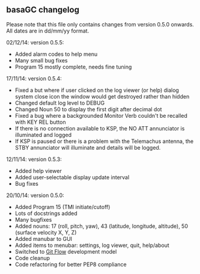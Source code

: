basaGC changelog
----------------

Please note that this file only contains changes from version 0.5.0 onwards. All dates are in dd/mm/yy format.

02/12/14: version 0.5.5:
- Added alarm codes to help menu
- Many small bug fixes
- Program 15 mostly complete, needs fine tuning

17/11/14: version 0.5.4:
- Fixed a but where if user clicked on the log viewer (or help) dialog system close icon the window would get destroyed
rather than hidden
- Changed default log level to DEBUG
- Changed Noun 50 to display the first digit after decimal dot
- Fixed a bug where a backgrounded Monitor Verb couldn't be recalled with KEY REL button
- If there is no connection available to KSP, the NO ATT annunciator is illuminated and logged
- If KSP is paused or there is a problem with the Telemachus antenna, the STBY annunciator will illuminate and details
will be logged.

12/11/14: version 0.5.3:
- Added help viewer
- Added user-selectable display update interval
- Bug fixes

20/10/14: version 0.5.0:
- Added Program 15 (TMI initiate/cutoff)
- Lots of docstrings added
- Many bugfixes
- Added nouns: 17 (roll, pitch, yaw), 43 (latitude, longitude, altitude), 50 (surface velocity X, Y, Z)
- Added manubar to GUI
- Added items to menubar: settings, log viewer, quit, help/about
- Switched to <a href="http://nvie.com/posts/a-successful-git-branching-model/">Git Flow</a> development model
- Code cleanup
- Code refactoring for better PEP8 compliance
